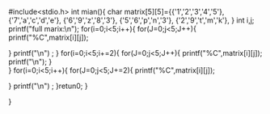  #include<stdio.h>
int mian(){ char matrix[5][5]={{'1','2','3','4','5'},
                                {'7','a','c','d','e'},
                                {'6','9','z','8','3'},
                                {'5','6','p','n','3'},
                                {'2','9','t','m','k'},
                                }
int i,j;
printf("full marix:\n");
for(i=0;i<5;i++){
for(J=0;j<5;J++){
   printf("%C",matrix[i][j]);

}
printf("\n") ;
}
for(i=0;i<5;i+=2){ 
   for(J=0;j<5;J++){
   printf("%C",matrix[i][j]);
   printf("\n");
}  
}
for(i=0;i<5;i++){
   for(J=0;j<5;J+=2){
   printf("%C",matrix[i][j]);

}
printf("\n") ;
}retun0;
}


}
